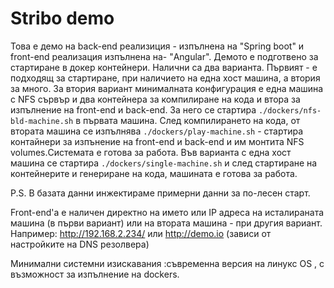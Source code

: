 
<h1> Stribo demo</h1>

Това е демо на back-end реализиция - изпълнена на "Spring boot" и front-end реализация изпълнена на- "Angular". Демото е подготвено за стартиране в докер контейнери. Налични са два варианта. Първият - е подходящ за стартиране, при наличието на  една хост машина, а втория за много. За втория вариант минималната конфигурация е една машина с NFS сървър и два контейнера за компилиране на кода и втора за изпълнение на front-end и back-end. За него се стартира `./dockers/nfs-bld-machine.sh` в първата машина. След компилирането на кода, от втората машина се изпълнява `./dockers/play-machine.sh` - стартира контайнери за изпънение на front-end и back-end и им монтита NFS volumes.Системата е готова за работа.
Във варианта с една хост машина се стартира `./dockers/single-machine.sh` и след стартиране на контейнерите и генериране на кода, машината е готова за работа.

P.S. В базата данни инжектираме примерни данни за по-лесен старт.

Front-end'a е наличен директно на името или IP адреса на исталираната машина (в първи вариант) или на втората машина - при другия вариант. Например: http://192.168.2.234/ или http://demo.io (зависи от настройките на DNS резолвера)

Минимални системни изискавания :съвременна версия на линукс OS , с възможност за изпълнение на dockers.
